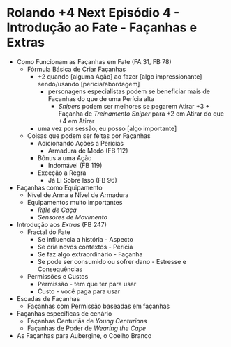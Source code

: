 # Rolando +4 Next Episódio 4 - Introdução ao Fate - Façanhas e Extras

+ Como Funcionam as Façanhas em Fate (FA 31, FB 78)
    + Fórmula Básica de Criar Façanhas
        + +2 quando \[alguma Ação\] ao fazer \[algo impressionante\] sendo/usando \[perícia/abordagem\]
            + personagens especialistas podem se beneficiar mais de Façanhas do que de uma Perícia alta
                + _Snipers_ podem ser melhores se pegarem Atirar +3 + Façanha de _Treinamento Sniper_ para +2 em Atirar do que +4 em Atirar
        + uma vez por sessão, eu posso \[algo importante\]
    + Coisas que podem ser feitas por Façanhas
        + Adicionando Ações a Perícias
            + Armadura de Medo (FB 112)
        + Bônus a uma Ação
            + Indomável (FB 119)
        + Exceção a Regra
            + Já Li Sobre Isso (FB 96)
+ Façanhas como Equipamento
    + Nível de Arma e Nível de Armadura
    + Equipamentos muito importantes
        + _Rifle de Caça_
        + _Sensores de Movimento_
+ Introdução aos _Extras_ (FB 247)
    + Fractal do Fate
        + Se influencia a história - Aspecto
        + Se cria novos contextos - Perícia
        + Se faz algo extraordinário - Façanha
        + Se pode ser consumido ou sofrer dano - Estresse e Consequências
    + Permissões e Custos
        + Permissão - tem que ter para usar
        + Custo - você paga para usar
+ Escadas de Façanhas
    + Façanhas com Permissão baseadas em façanhas
+ Façanhas específicas de cenário
    + Façanhas Centuriãs de _Young Centurions_
    + Façanhas de Poder de _Wearing the Cape_
+ As Façanhas para Aubergine, o Coelho Branco
    

